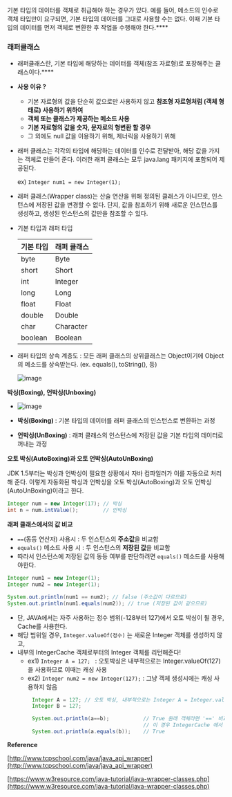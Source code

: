 기본 타입의 데이터를 객체로 취급해야 하는 경우가 있다. 예를 들어, 메소드의 인수로 객체 타입만이 요구되면, 기본 타입의 데이터를 그대로 사용할 수는 없다. 이때 기본 타입의 데이터를 먼저 객체로 변환한 후 작업을 수행해야 한다.****

### 래퍼클래스

- 래퍼클래스란, 기본 타입에 해당하는 데이터를 객체(참조 자료형)로 포장해주는 클래스이다.****
- **사용 이유 ?**
    - 기본 자료형의 값을 단순히 값으로만 사용하지 않고 **참조형 자료형처럼 (객체 형태로) 사용하기 위하여**
    - **객체 또는 클래스가 제공하는 메소드 사용**
    - **기본 자료형의 값을 숫자, 문자로의 형변환 할 경우**
    - 그 외에도 null 값을 이용하기 위해, 제너릭을 사용하기 위해
- 래퍼 클래스는 각각의 타입에 해당하는 데이터를 인수로 전달받아, 해당 값을 가지는 객체로 만들어 준다. 이러한 래퍼 클래스는 모두 java.lang 패키지에 포함되어 제공된다.
    
    ex) `Integer num1 = new Integer(1);`
    
- 래퍼 클래스(Wrapper class)는 산술 연산을 위해 정의된 클래스가 아니므로, 인스턴스에 저장된 값을 변경할 수 없다. 단지, 값을 참조하기 위해 새로운 인스턴스를 생성하고, 생성된 인스턴스의 값만을 참조할 수 있다.
- 기본 타입과 래퍼 타입
    
    
    | 기본 타입 | 래퍼 클래스 |
    | --- | --- |
    | byte | Byte |
    | short | Short |
    | int | Integer |
    | long | Long |
    | float | Float |
    | double | Double |
    | char | Character |
    | boolean | Boolean |
- 래퍼 타입의 상속 계층도 : 모든 래퍼 클래스의 상위클래스는 Object이기에 Object의 메소드를 상속받는다. (ex. equals(), toString(), 등)
    
    ![image](https://user-images.githubusercontent.com/77563814/174629163-b9959e78-96fc-4b32-84c2-21ef640c5cb3.png)
    

**박싱(Boxing), 언박싱(Unboxing)**

- ![image](https://user-images.githubusercontent.com/77563814/174629273-b061f45f-091b-434b-af8e-cd7ef06856a1.png) 

- **박싱(Boxing)** : 기본 타입의 데이터를 래퍼 클래스의 인스턴스로 변환하는 과정
- **언박싱(UnBoxing)** : 래퍼 클래스의 인스턴스에 저장된 값을 기본 타입의 데이터로 꺼내는 과정

**오토 박싱(AutoBoxing)과 오토 언박싱(AutoUnBoxing)**

JDK 1.5부터는 박싱과 언박싱이 필요한 상황에서 자바 컴파일러가 이를 자동으로 처리해 준다. 이렇게 자동화된 박싱과 언박싱을 오토 박싱(AutoBoxing)과 오토 언박싱(AutoUnBoxing)이라고 한다.

```java
Integer num = new Integer(17); // 박싱
int n = num.intValue();        // 언박싱
```

**래퍼 클래스에서의 값 비교**

- `==`(동등 연산자) 사용시 : 두 인스턴스의 **주소값**을 비교함
- `equals()` 메소드 사용 시 : 두 인스턴스의 **저장된 값**을 비교함
- 따라서 인스턴스에 저장된 값의 동등 여부를 판단하려면 `equals()` 메소드를 사용해야한다.

```java
Integer num1 = new Integer(1);
Integer num2 = new Integer(1);

System.out.println(num1 == num2); // false (주소값이 다르므로)
System.out.println(num1.equals(num2)); // true (저장된 값이 같으므로)
```
- 단, JAVA에서는 자주 사용하는 정수 범위(-128부터 127)에서 오토 박싱이 될 경우, Cache를 사용한다.
- 해당 범위일 경우, ```Integer.valueOf(정수)``` 는 새로운 Integer 객체를 생성하지 않고,
- 내부의 IntegerCache 객체로부터의 Integer 객체를 리턴해준다!
    - ex1) ```Integer A = 127; ``` : 오토박싱은 내부적으로는 Integer.valueOf(127)을 사용하므로 이때는 캐싱 사용
    - ex2) ```Integer num2 = new Integer(127);``` : 그냥 객체 생성시에는 캐싱 사용하지 않음

```java
        Integer A = 127; // 오토 박싱, 내부적으로는 Integer A = Integer.valueOf(127);
        Integer B = 127;

        System.out.println(a==b);           // True 원래 객체라면 '==' 비교는 주소값이 다르므로 False가 나오겠지만, 
                                            // 이 경우 IntegerCache 에서 같은 객체를 리턴받았기 때문에 주소값도 같음!
        System.out.println(a.equals(b));    // True
```

**Reference**

[http://www.tcpschool.com/java/java_api_wrapper](http://www.tcpschool.com/java/java_api_wrapper)

[https://www.w3resource.com/java-tutorial/java-wrapper-classes.php](https://www.w3resource.com/java-tutorial/java-wrapper-classes.php)
